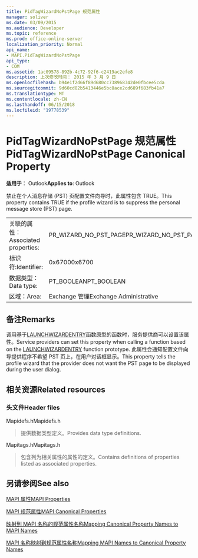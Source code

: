 ```yaml
---
title: PidTagWizardNoPstPage 规范属性
manager: soliver
ms.date: 03/09/2015
ms.audience: Developer
ms.topic: reference
ms.prod: office-online-server
localization_priority: Normal
api_name:
- MAPI.PidTagWizardNoPstPage
api_type:
- COM
ms.assetid: 1ac09578-892b-4c72-92f6-c2419ac2efe8
description: 上次修改时间： 2015 年 3 月 9 日
ms.openlocfilehash: b94e1f2d66f89d680cc738968342de0fbcee5cda
ms.sourcegitcommit: 9d60cd82b5413446e5bc8ace2cd689f683fb41a7
ms.translationtype: MT
ms.contentlocale: zh-CN
ms.lasthandoff: 06/15/2018
ms.locfileid: "19778539"
---
```

# <a name="pidtagwizardnopstpage-canonical-property"></a><span data-ttu-id="021ac-103">PidTagWizardNoPstPage 规范属性</span><span class="sxs-lookup"><span data-stu-id="021ac-103">PidTagWizardNoPstPage Canonical Property</span></span>

  
  
<span data-ttu-id="021ac-104">**适用于**： Outlook</span><span class="sxs-lookup"><span data-stu-id="021ac-104">**Applies to**: Outlook</span></span> 
  
<span data-ttu-id="021ac-105">禁止在个人消息存储 (PST) 页配置文件向导时，此属性包含 TRUE。</span><span class="sxs-lookup"><span data-stu-id="021ac-105">This property contains TRUE if the profile wizard is to suppress the personal message store (PST) page.</span></span>
  
|||
|:-----|:-----|
|<span data-ttu-id="021ac-106">关联的属性：</span><span class="sxs-lookup"><span data-stu-id="021ac-106">Associated properties:</span></span>  <br/> |<span data-ttu-id="021ac-107">PR_WIZARD_NO_PST_PAGE</span><span class="sxs-lookup"><span data-stu-id="021ac-107">PR_WIZARD_NO_PST_PAGE</span></span>  <br/> |
|<span data-ttu-id="021ac-108">标识符:</span><span class="sxs-lookup"><span data-stu-id="021ac-108">Identifier:</span></span>  <br/> |<span data-ttu-id="021ac-109">0x6700</span><span class="sxs-lookup"><span data-stu-id="021ac-109">0x6700</span></span>  <br/> |
|<span data-ttu-id="021ac-110">数据类型：</span><span class="sxs-lookup"><span data-stu-id="021ac-110">Data type:</span></span>  <br/> |<span data-ttu-id="021ac-111">PT_BOOLEAN</span><span class="sxs-lookup"><span data-stu-id="021ac-111">PT_BOOLEAN</span></span>  <br/> |
|<span data-ttu-id="021ac-112">区域：</span><span class="sxs-lookup"><span data-stu-id="021ac-112">Area:</span></span>  <br/> |<span data-ttu-id="021ac-113">Exchange 管理</span><span class="sxs-lookup"><span data-stu-id="021ac-113">Exchange Administrative</span></span>  <br/> |
   
## <a name="remarks"></a><span data-ttu-id="021ac-114">备注</span><span class="sxs-lookup"><span data-stu-id="021ac-114">Remarks</span></span>

<span data-ttu-id="021ac-115">调用基于[LAUNCHWIZARDENTRY](launchwizardentry.md)函数原型的函数时，服务提供商可以设置该属性。</span><span class="sxs-lookup"><span data-stu-id="021ac-115">Service providers can set this property when calling a function based on the [LAUNCHWIZARDENTRY](launchwizardentry.md) function prototype.</span></span> <span data-ttu-id="021ac-116">此属性会通知配置文件向导提供程序不希望 PST 页上，在用户对话框显示。</span><span class="sxs-lookup"><span data-stu-id="021ac-116">This property tells the profile wizard that the provider does not want the PST page to be displayed during the user dialog.</span></span> 
  
## <a name="related-resources"></a><span data-ttu-id="021ac-117">相关资源</span><span class="sxs-lookup"><span data-stu-id="021ac-117">Related resources</span></span>

### <a name="header-files"></a><span data-ttu-id="021ac-118">头文件</span><span class="sxs-lookup"><span data-stu-id="021ac-118">Header files</span></span>

<span data-ttu-id="021ac-119">Mapidefs.h</span><span class="sxs-lookup"><span data-stu-id="021ac-119">Mapidefs.h</span></span>
  
> <span data-ttu-id="021ac-120">提供数据类型定义。</span><span class="sxs-lookup"><span data-stu-id="021ac-120">Provides data type definitions.</span></span>
    
<span data-ttu-id="021ac-121">Mapitags.h</span><span class="sxs-lookup"><span data-stu-id="021ac-121">Mapitags.h</span></span>
  
> <span data-ttu-id="021ac-122">包含列为相关属性的属性的定义。</span><span class="sxs-lookup"><span data-stu-id="021ac-122">Contains definitions of properties listed as associated properties.</span></span>
    
## <a name="see-also"></a><span data-ttu-id="021ac-123">另请参阅</span><span class="sxs-lookup"><span data-stu-id="021ac-123">See also</span></span>



[<span data-ttu-id="021ac-124">MAPI 属性</span><span class="sxs-lookup"><span data-stu-id="021ac-124">MAPI Properties</span></span>](mapi-properties.md)
  
[<span data-ttu-id="021ac-125">MAPI 规范属性</span><span class="sxs-lookup"><span data-stu-id="021ac-125">MAPI Canonical Properties</span></span>](mapi-canonical-properties.md)
  
[<span data-ttu-id="021ac-126">映射到 MAPI 名称的规范属性名称</span><span class="sxs-lookup"><span data-stu-id="021ac-126">Mapping Canonical Property Names to MAPI Names</span></span>](mapping-canonical-property-names-to-mapi-names.md)
  
[<span data-ttu-id="021ac-127">MAPI 名称映射到规范属性名称</span><span class="sxs-lookup"><span data-stu-id="021ac-127">Mapping MAPI Names to Canonical Property Names</span></span>](mapping-mapi-names-to-canonical-property-names.md)

